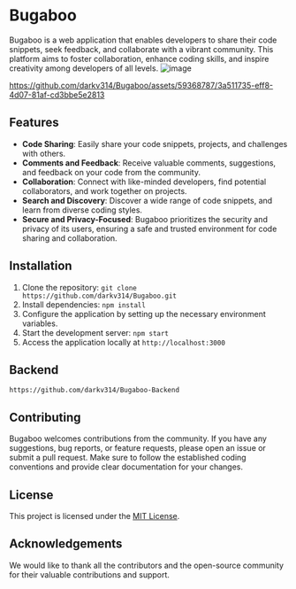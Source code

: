 # Bugaboo

Bugaboo is a web application that enables developers to share their code snippets, seek feedback, and collaborate with a vibrant community. This platform aims to foster collaboration, enhance coding skills, and inspire creativity among developers of all levels.
![image](https://github.com/darkv314/Bugaboo/assets/59368787/8a5610d7-478c-4cd1-a0d2-1d76c1836f86)


https://github.com/darkv314/Bugaboo/assets/59368787/3a511735-eff8-4d07-81af-cd3bbe5e2813


## Features

- **Code Sharing**: Easily share your code snippets, projects, and challenges with others.
- **Comments and Feedback**: Receive valuable comments, suggestions, and feedback on your code from the community.
- **Collaboration**: Connect with like-minded developers, find potential collaborators, and work together on projects.
- **Search and Discovery**: Discover a wide range of code snippets, and learn from diverse coding styles.
- **Secure and Privacy-Focused**: Bugaboo prioritizes the security and privacy of its users, ensuring a safe and trusted environment for code sharing and collaboration.

## Installation

1. Clone the repository: `git clone https://github.com/darkv314/Bugaboo.git`
2. Install dependencies: `npm install`
3. Configure the application by setting up the necessary environment variables.
4. Start the development server: `npm start`
5. Access the application locally at `http://localhost:3000`

## Backend

```
https://github.com/darkv314/Bugaboo-Backend
```

## Contributing

Bugaboo welcomes contributions from the community. If you have any suggestions, bug reports, or feature requests, please open an issue or submit a pull request. Make sure to follow the established coding conventions and provide clear documentation for your changes.

## License

This project is licensed under the [MIT License](LICENSE).

## Acknowledgements

We would like to thank all the contributors and the open-source community for their valuable contributions and support.

